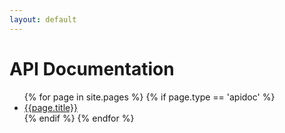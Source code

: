 ```yaml
---
layout: default
---
```


<h1>API Documentation</h1>

<ul>
    {% for page in site.pages %}
        {% if page.type == 'apidoc' %}
            <li>
                <a href="{{page.url}}">{{page.title}}</a>
            </li>
        {% endif %}
    {% endfor %}
</ul>
